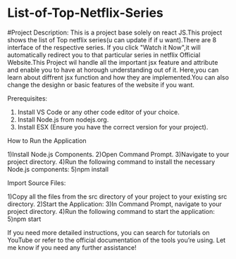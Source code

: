 # List-of-Top-Netflix-Series

#Project Description: This is a project base solely on react JS.This project shows the list of Top netflix series(u can update if if u want).There are 8 interface of the respective series.
If you click "Watch it Now",it will automatically redirect you to that particular series in netflix Official Website.This Project wil handle all the important jsx feature and attribute and enable you to have at horough understanding out of it.
Here,you can learn about diffrent jsx function and how they are implemented.You can also change the desighn or basic features of the website if you want.

Prerequisites:

1) Install VS Code or any other code editor of your choice.
2) Install Node.js from nodejs.org.
3) Install ESX (Ensure you have the correct version for your project).

How to Run the Application

1)Install Node.js Components.
2)Open Command Prompt.
3)Navigate to your project directory.
4)Run the following command to install the necessary Node.js components:
5)npm install

Import Source Files:

1)Copy all the files from the src directory of your project to your existing src directory.
2)Start the Application:
3)In Command Prompt, navigate to your project directory.
4)Run the following command to start the application:
5)npm start

If you need more detailed instructions, you can search for tutorials on YouTube or refer to the official documentation of the tools you’re using. Let me know if you need any further assistance!
